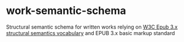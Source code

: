 # work-semantic-schema
Structural semantic schema for written works relying on [W3C Epub 3.x structural semantics vocabulary](https://idpf.github.io/epub-vocabs/structure/) and EPUB 3.x basic markup standard
